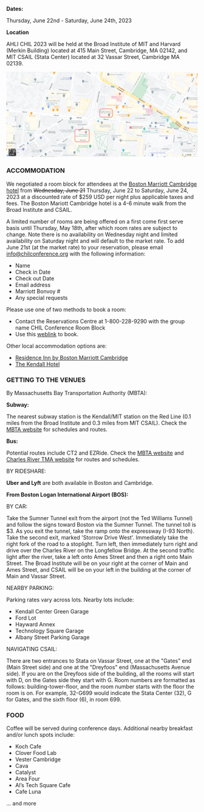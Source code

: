 
**Dates:**

Thursday, June 22nd - Saturday, June 24th, 2023

**Location**

AHLI CHIL 2023 will be held at the Broad Institute of MIT and Harvard (Merkin Building) located at 415 Main Street, Cambridge, MA 02142, and MIT CSAIL (Stata Center) located at 32 Vassar Street, Cambridge MA 02139. 

<img src="static/images/venue.png" class="img-fluid" alt="Map of venue"/>

### ACCOMMODATION

We negotiated a room block for attendees at the [Boston Marriott Cambridge hotel](https://www.marriott.com/en-us/hotels/boscb-boston-marriott-cambridge/overview/) from <s>Wednesday, June 21</s> Thursday, June 22 to Saturday, June 24, 2023 at a discounted rate of $259 USD per night plus applicable taxes and fees. The Boston Mariott Cambridge hotel is a 4-6 minute walk from the Broad Institute and CSAIL. 

A limited number of rooms are being offered on a first come first serve basis until Thursday, May 18th, after which room rates are subject to change. Note there is no availability on Wednesday night and limited availability on Saturday night and will default to the market rate.
To add June 21st (at the market rate) to your reservation, please email [info@chilconference.org](info@chilconference.org) with the following information:

* Name
* Check in Date
* Check out Date
* Email address
* Marriott Bonvoy #
* Any special requests


Please use one of two methods to book a room: 

* Contact the Reservations Centre at 1-800-228-9290 with the group name CHIL Conference Room Block
* Use this [weblink](https://www.marriott.com/event-reservations/reservation-link.mi?id=1669818612384&key=GRP&app=resvlink) to book.





Other local accommodation options are: 

* [Residence Inn by Boston Marriott Cambridge](https://www.marriott.com/en-us/hotels/boscm-residence-inn-boston-cambridge/overview/)
* [The Kendall Hotel](https://kendallhotel.com/)


### GETTING TO THE VENUES

By Massachusetts Bay Transportation Authority (MBTA): 

**Subway:** 

The nearest subway station is the Kendall/MIT station on the Red Line (0.1 miles from the Broad Institute and 0.3 miles from MIT CSAIL). Check the [MBTA website](https://www.mbta.com/) for schedules and routes. 

**Bus:** 

Potential routes include CT2 and EZRide. Check the [MBTA website](https://www.mbta.com/) and [Charles River TMA website](https://charlesrivertma.org/) for routes and schedules. 

BY RIDESHARE: 

**Uber and Lyft** are both available in Boston and Cambridge.

**From Boston Logan International Airport (BOS):**


BY CAR: 

Take the Sumner Tunnel exit from the airport (not the Ted Williams Tunnel) and follow the signs toward Boston via the Sumner Tunnel. The tunnel toll is $3. As you exit the tunnel, take the ramp onto the expressway (I-93 North). Take the second exit, marked 'Storrow Drive West'. Immediately take the right fork of the road to a stoplight. Turn left, then immediately turn right and drive over the Charles River on the Longfellow Bridge. At the second traffic light after the river, take a left onto Ames Street and then a right onto Main Street. The Broad Institute will be on your right at the corner of Main and Ames Street, and CSAIL will be on your left in the building at the corner of Main and Vassar Street.


NEARBY PARKING: 

Parking rates vary across lots. Nearby lots include: 

* Kendall Center Green Garage
* Ford Lot
* Hayward Annex 
* Technology Square Garage 
* Albany Street Parking Garage 

NAVIGATING CSAIL: 

There are two entrances to Stata on Vassar Street, one at the "Gates" end (Main Street side) and one at the "Dreyfoos" end (Massachusetts Avenue side). If you are on the Dreyfoos side of the building, all the rooms will start with D, on the Gates side they start with G.
Room numbers are formatted as follows: building-tower-floor, and the room number starts with the floor the room is on. For example, 32-G699 would indicate the Stata Center (32), G for Gates, and the sixth floor (6), in room 699.


### FOOD
Coffee will be served during conference days. Additional nearby breakfast and/or lunch spots include: 

* Koch Cafe
* Clover Food Lab
* Vester Cambridge
* Cava
* Catalyst 
* Area Four 
* Al’s Tech Square Cafe
* Cafe Luna 

... and more
